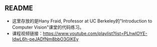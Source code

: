 ## README

* 这里存放的是Hany Fraid, Professor at UC Berkeley的"Introduction to Computer Vision"课堂的代码练习。
* 课程视频链接：https://www.youtube.com/playlist?list=PLhwIOYE-ldwL6h-peJADfNm8bbO3GlKEy